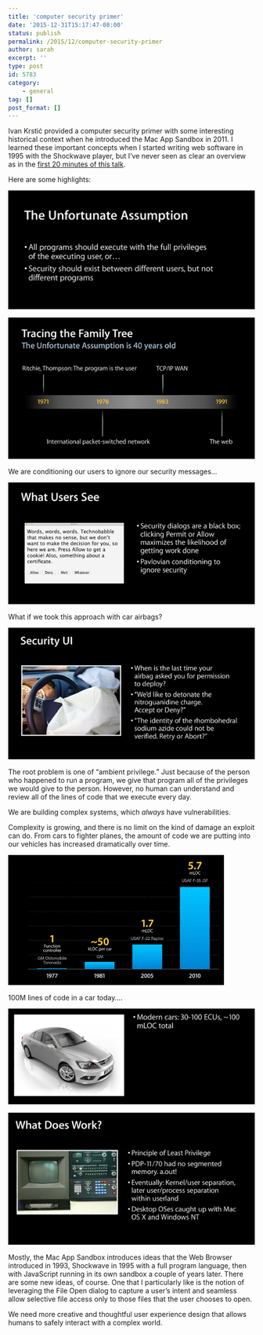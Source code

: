 ```yaml
---
title: 'computer security primer'
date: '2015-12-31T15:17:47-08:00'
status: publish
permalink: /2015/12/computer-security-primer
author: sarah
excerpt: ''
type: post
id: 5783
category:
    - general
tag: []
post_format: []
---
```

Ivan Krstić provided a computer security primer with some interesting historical context when he introduced the Mac App Sandbox in 2011. I learned these important concepts when I started writing web software in 1995 with the Shockwave player, but I’ve never seen as clear an overview as in the [first 20 minutes of this talk](https://developer.apple.com/videos/play/wwdc2011-203/).

Here are some highlights:

[![unfortunate-assumption](../../../uploads/2015/12/unfortunate-assumption.png)](https://www.ultrasaurus.com/wp-content/uploads/2015/12/unfortunate-assumption.png)

[![history-of-assumptions](../../../uploads/2015/12/history-of-assumptions.png)](https://www.ultrasaurus.com/wp-content/uploads/2015/12/history-of-assumptions.png)

We are conditioning our users to ignore our security messages…

[![if-you-are-explaining-you-are-losing](../../../uploads/2015/12/if-you-are-explaining-you-are-losing.png)](https://www.ultrasaurus.com/wp-content/uploads/2015/12/if-you-are-explaining-you-are-losing.png)

What if we took this approach with car airbags?

[![security-ui-airbag-analogy](../../../uploads/2015/12/security-ui-airbag-analogy.png)](https://www.ultrasaurus.com/wp-content/uploads/2015/12/security-ui-airbag-analogy.png)

The root problem is one of “ambient privilege.” Just because of the person who happened to run a program, we give that program all of the privileges we would give to the person. However, no human can understand and review all of the lines of code that we execute every day.

We are building complex systems, which *always* have vulnerabilities.

Complexity is growing, and there is no limit on the kind of damage an exploit can do. From cars to fighter planes, the amount of code we are putting into our vehicles has increased dramatically over time.

[![vehicle-loc](../../../uploads/2015/12/vehicle-loc.png)](https://www.ultrasaurus.com/wp-content/uploads/2015/12/vehicle-loc.png)

100M lines of code in a car today….

[![car-loc](../../../uploads/2015/12/car-loc.png)](https://www.ultrasaurus.com/wp-content/uploads/2015/12/car-loc.png)

[![what-works](../../../uploads/2015/12/what-works.png)](https://www.ultrasaurus.com/wp-content/uploads/2015/12/what-works.png)

Mostly, the Mac App Sandbox introduces ideas that the Web Browser introduced in 1993, Shockwave in 1995 with a full program language, then with JavaScript running in its own sandbox a couple of years later. There are some new ideas, of course. One that I particularly like is the notion of leveraging the File Open dialog to capture a user’s intent and seamless allow selective file access only to those files that the user chooses to open.

We need more creative and thoughtful user experience design that allows humans to safely interact with a complex world.